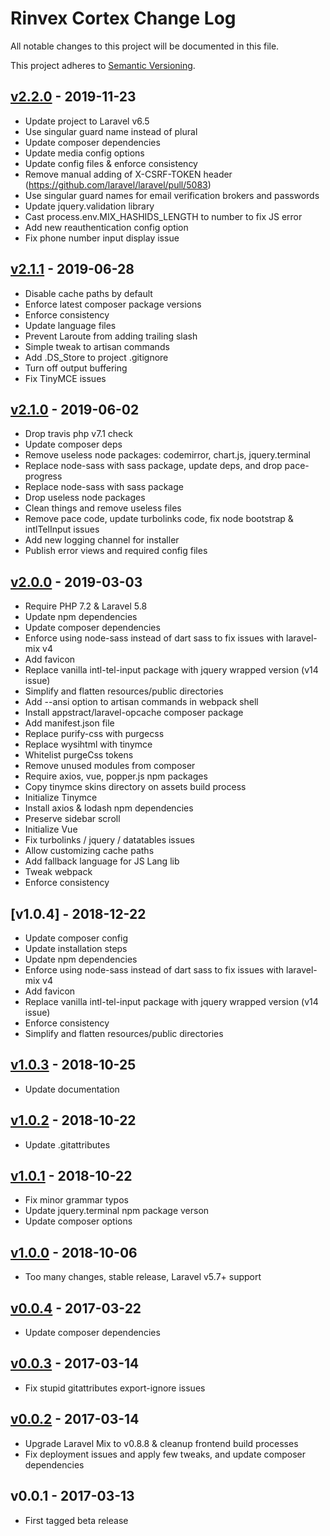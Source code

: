 # Rinvex Cortex Change Log

All notable changes to this project will be documented in this file.

This project adheres to [Semantic Versioning](CONTRIBUTING.md).


## [v2.2.0] - 2019-11-23
- Update project to Laravel v6.5
- Use singular guard name instead of plural
- Update composer dependencies
- Update media config options
- Update config files & enforce consistency
- Remove manual adding of X-CSRF-TOKEN header (https://github.com/laravel/laravel/pull/5083)
- Use singular guard names for email verification brokers and passwords
- Update jquery.validation library
- Cast process.env.MIX_HASHIDS_LENGTH to number to fix JS error
- Add new reauthentication config option
- Fix phone number input display issue

## [v2.1.1] - 2019-06-28
- Disable cache paths by default
- Enforce latest composer package versions
- Enforce consistency
- Update language files
- Prevent Laroute from adding trailing slash
- Simple tweak to artisan commands
- Add .DS_Store to project .gitignore
- Turn off output buffering
- Fix TinyMCE issues

## [v2.1.0] - 2019-06-02
- Drop travis php v7.1 check
- Update composer deps
- Remove useless node packages: codemirror, chart.js, jquery.terminal
- Replace node-sass with sass package, update deps, and drop pace-progress
- Replace node-sass with sass package
- Drop useless node packages
- Clean things and remove useless files
- Remove pace code, update turbolinks code, fix node bootstrap & intlTelInput issues
- Add new logging channel for installer
- Publish error views and required config files

## [v2.0.0] - 2019-03-03
- Require PHP 7.2 & Laravel 5.8
- Update npm dependencies
- Update composer dependencies
- Enforce using node-sass instead of dart sass to fix issues with laravel-mix v4
- Add favicon
- Replace vanilla intl-tel-input package with jquery wrapped version (v14 issue)
- Simplify and flatten resources/public directories
- Add --ansi option to artisan commands in webpack shell
- Install appstract/laravel-opcache composer package
- Add manifest.json file
- Replace purify-css with purgecss
- Replace wysihtml with tinymce
- Whitelist purgeCss tokens
- Remove unused modules from composer
- Require axios, vue, popper.js npm packages
- Copy tinymce skins directory on assets build process
- Initialize Tinymce
- Install axios & lodash npm dependencies
- Preserve sidebar scroll
- Initialize Vue
- Fix turbolinks / jquery / datatables issues
- Allow customizing cache paths
- Add fallback language for JS Lang lib
- Tweak webpack
- Enforce consistency
 
## [v1.0.4] - 2018-12-22
- Update composer config
- Update installation steps
- Update npm dependencies
- Enforce using node-sass instead of dart sass to fix issues with laravel-mix v4
- Add favicon
- Replace vanilla intl-tel-input package with jquery wrapped version (v14 issue)
- Enforce consistency
- Simplify and flatten resources/public directories

## [v1.0.3] - 2018-10-25
- Update documentation

## [v1.0.2] - 2018-10-22
- Update .gitattributes

## [v1.0.1] - 2018-10-22
- Fix minor grammar typos
- Update jquery.terminal npm package verson
- Update composer options

## [v1.0.0] - 2018-10-06
- Too many changes, stable release, Laravel v5.7+ support

## [v0.0.4] - 2017-03-22
- Update composer dependencies

## [v0.0.3] - 2017-03-14
- Fix stupid gitattributes export-ignore issues

## [v0.0.2] - 2017-03-14
- Upgrade Laravel Mix to v0.8.8 & cleanup frontend build processes
- Fix deployment issues and apply few tweaks, and update composer dependencies

## v0.0.1 - 2017-03-13
- First tagged beta release

[v2.2.0]: https://github.com/rinvex/cortex/compare/v2.1.1...v2.2.0
[v2.1.1]: https://github.com/rinvex/cortex/compare/v2.1.0...v2.1.1
[v2.1.0]: https://github.com/rinvex/cortex/compare/v2.0.0...v2.1.0
[v2.0.0]: https://github.com/rinvex/cortex/compare/v1.0.3...v2.0.0
[v1.0.3]: https://github.com/rinvex/cortex/compare/v1.0.2...v1.0.3
[v1.0.2]: https://github.com/rinvex/cortex/compare/v1.0.1...v1.0.2
[v1.0.1]: https://github.com/rinvex/cortex/compare/v1.0.0...v1.0.1
[v1.0.0]: https://github.com/rinvex/cortex/compare/v0.0.4...v1.0.0
[v0.0.4]: https://github.com/rinvex/cortex/compare/v0.0.3...v0.0.4
[v0.0.3]: https://github.com/rinvex/cortex/compare/v0.0.2...v0.0.3
[v0.0.2]: https://github.com/rinvex/cortex/compare/v0.0.1...v0.0.2
